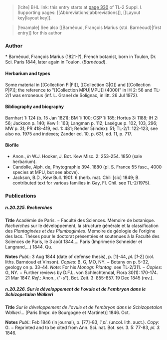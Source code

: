> [!cite] BHL link: this entry starts at [page 330](https://www.biodiversitylibrary.org/item/103858#page/342/mode/1up) of TL-2 Suppl. I.
> Supporting pages: [[Abbreviations|abbreviations]], [[Layout key|layout key]].

> [!example] See also [[Barnéoud, François Marius {std. Barnéoud}|first entry]] for this author

### Author

\* Barnéoud, François Marius (1821-?), French botanist, born in Toulon, Dr. Sci. Paris 1844, later again in Toulon. (*Barnéoud*).

#### Herbarium and types

Some material in [[Collection FI|FI]], [[Collection G|G]] and [[Collection P|P]]; the reference to "[[Collection MPU|MPU]] (4000)" in IH 2: 56 and TL-2/1 was erroneous (inf. L. Granel de Solignac, in litt. 26 Jul 1972).

#### Bibliography and biography

Barnhart 1: 124 (b. 15 Jan 1821); BM 1: 100; CSP 1: 185; Hortus 3: 1188; IH 2: 56; Jackson p. 140; Kew 1: 163; Langman p. 112; Lasègue p. 102, 103, 296; MW p. 31; PR 418-419, ed. 1: 481; Rehder 5(index): 51; TL-2/1: 122-123, see also no. 1975 and indexes; Zander ed. 10, p. 631, ed. 11, p. 717.

#### Biofile

- Anon., *in* W.J. Hooker, J. Bot. Kew Misc. 2: 253-254. 1850 (sale herbarium).
- Candolle, Alph. de, Phytographie 394. 1880 (pl. S. France 55 fasc., 4000 species at MPU, but see above).
- Jackson, B.D., Kew Bull. 1901: 6 (herb. mat. Chili \[sic\] 1849; B. contributed text for various families in Gay, Fl. Chil. see TL-2/1975).

### Publications

##### n.20.225. Recherches

**Title**
Académie de Paris. − Faculté des Sciences. Mémoire de botanique. *Recherches* sur le développement, la structure générale et la classification des *Plantaginées et des Plumbaginées*. Mémoire de géologie de l'origine des lacs. Thèses pour le doctorat présentées et soutenues à la Faculté des Sciences de Paris, le 3 août 1844,... Paris (Imprimerie Schneider et Langrand,...) 1844. Qu.

**Notes**
*Publ*.: 3 Aug 1844 (date of defense thesis), p. \[1\]-44, *pl*. \[*1-2*\] (col. liths. Barnéoud et Vinson).
*Copies*: B, G, MO, NY. − Botany on p. 5-32, geology on p. 33-44.
*Note*: For his *Monogr. Plantag.* see TL-2/311. − *Copies*: G, NY. − Further reviews by D.F.L. von Schlechtendal, Flora 30(1): 170-174. 21 Mar 1847.
*Ref*.: Anon., ("-s"), Bot. Zeit. 3: 855-857. 19 Dec 1845 (rev.).

##### n.20.226. Sur le développement de l'ovule et de l'embryon dans le Schizopetalon Walkeri

**Title**
*Sur le développement de l'ovule et de l'embryon dans le Schizopetalon Walkeri*... \[Paris (Impr. de Bourgogne et Martinet)\] 1846. Oct.

**Notes**
*Publ*.: Feb 1846 (in journal), p. \[77\]-83, *1 pl*. (uncol. lith. auct.). *Copy*: G. − Reprinted and to be cited from Ann. Sci. nat. Bot. ser. 3. 5: 77-83, *pl. 3.* 1846.

